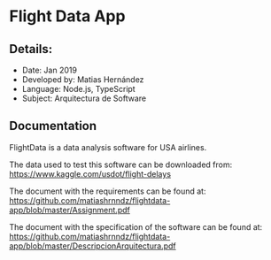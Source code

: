 # Flight Data App

## Details:

- Date: Jan 2019
- Developed by: Matias Hernández
- Language: Node.js, TypeScript
- Subject: Arquitectura de Software

## Documentation

FlightData is a data analysis software for USA airlines.

The data used to test this software can be downloaded from:
https://www.kaggle.com/usdot/flight-delays

The document with the requirements can be found at:
https://github.com/matiashrnndz/flightdata-app/blob/master/Assignment.pdf

The document with the specification of the software can be found at:
https://github.com/matiashrnndz/flightdata-app/blob/master/DescripcionArquitectura.pdf
